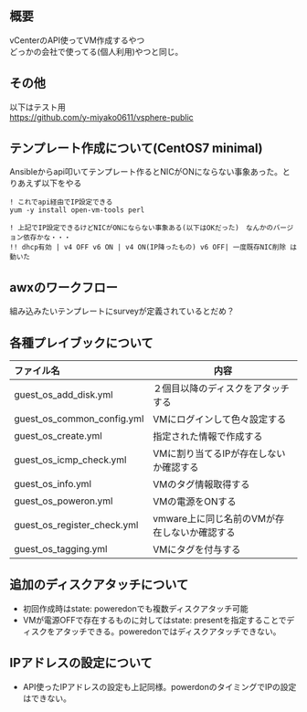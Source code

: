## 概要
vCenterのAPI使ってVM作成するやつ  
どっかの会社で使ってる(個人利用)やつと同じ。

## その他
以下はテスト用  
https://github.com/y-miyako0611/vsphere-public

## テンプレート作成について(CentOS7 minimal)
Ansibleからapi叩いてテンプレート作るとNICがONにならない事象あった。とりあえず以下をやる
```
! これでapi経由でIP設定できる
yum -y install open-vm-tools perl

! 上記でIP設定できるけどNICがONにならない事象ある(以下はOKだった)　なんかのバージョン依存かな・・・
!! dhcp有効 | v4 OFF v6 ON | v4 ON(IP降ったもの) v6 OFF| 一度既存NIC削除 は動いた 

```

## awxのワークフロー
組み込みたいテンプレートにsurveyが定義されているとだめ？


## 各種プレイブックについて

| ファイル名| 内容|
| :----| ----|
|guest_os_add_disk.yml|２個目以降のディスクをアタッチする|
|guest_os_common_config.yml|VMにログインして色々設定する|
|guest_os_create.yml|指定された情報で作成する|
|guest_os_icmp_check.yml|VMに割り当てるIPが存在しないか確認する|
|guest_os_info.yml|VMのタグ情報取得する|
|guest_os_poweron.yml|VMの電源をONする|
|guest_os_register_check.yml|vmware上に同じ名前のVMが存在しないか確認する|
|guest_os_tagging.yml|VMにタグを付与する|

## 追加のディスクアタッチについて

- 初回作成時はstate: poweredonでも複数ディスクアタッチ可能
- VMが電源OFFで存在するものに対してはstate: presentを指定することでディスクをアタッチできる。poweredonではディスクアタッチできない。

## IPアドレスの設定について
- API使ったIPアドレスの設定も上記同様。powerdonのタイミングでIPの設定はできない。
